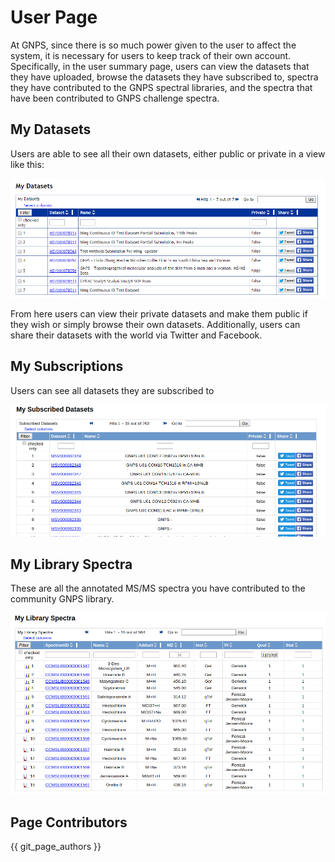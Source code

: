 # User Page

At GNPS, since there is so much power given to the user to affect the system, it is necessary for users to keep track of their own account. Specifically, in the user summary page, users can view the datasets that they have uploaded, browse the datasets they have subscribed to, spectra they have contributed to the GNPS spectral libraries, and the spectra that have been contributed to GNPS challenge spectra.

## My Datasets

Users are able to see all their own datasets, either public or private in a view like this:

![img](img/user/datasets.png)

From here users can view their private datasets and make them public if they wish or simply browse their own datasets. Additionally, users can share their datasets with the world via Twitter and Facebook.

## My Subscriptions

Users can see all datasets they are subscribed to

![img](img/user/subscribed.png)

## My Library Spectra

These are all the annotated MS/MS spectra you have contributed to the community GNPS library.

![img](img/user/spectra.png)


## Page Contributors

{{ git_page_authors }}